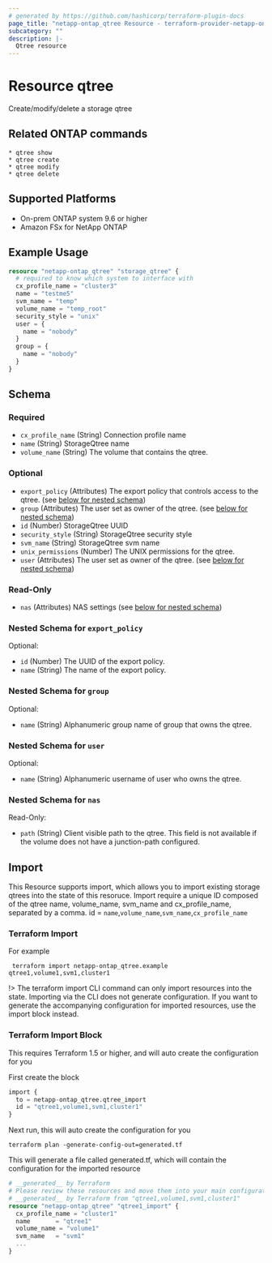 ```yaml
---
# generated by https://github.com/hashicorp/terraform-plugin-docs
page_title: "netapp-ontap_qtree Resource - terraform-provider-netapp-ontap"
subcategory: ""
description: |-
  Qtree resource
---
```


# Resource qtree

Create/modify/delete a storage qtree

## Related ONTAP commands

```commandline
* qtree show
* qtree create
* qtree modify
* qtree delete
```

## Supported Platforms

* On-prem ONTAP system 9.6 or higher
* Amazon FSx for NetApp ONTAP

## Example Usage

```terraform
resource "netapp-ontap_qtree" "storage_qtree" {
  # required to know which system to interface with
  cx_profile_name = "cluster3"
  name = "testme5"
  svm_name = "temp"
  volume_name = "temp_root"
  security_style = "unix" 
  user = {
    name = "nobody"
  }
  group = {
    name = "nobody"
  }
}
```

<!-- schema generated by tfplugindocs -->
## Schema

### Required

- `cx_profile_name` (String) Connection profile name
- `name` (String) StorageQtree name
- `volume_name` (String) The volume that contains the qtree.

### Optional

- `export_policy` (Attributes) The export policy that controls access to the qtree. (see [below for nested schema](#nestedatt--export_policy))
- `group` (Attributes) The user set as owner of the qtree. (see [below for nested schema](#nestedatt--group))
- `id` (Number) StorageQtree UUID
- `security_style` (String) StorageQtree security style
- `svm_name` (String) StorageQtree svm name
- `unix_permissions` (Number) The UNIX permissions for the qtree.
- `user` (Attributes) The user set as owner of the qtree. (see [below for nested schema](#nestedatt--user))

### Read-Only

- `nas` (Attributes) NAS settings (see [below for nested schema](#nestedatt--nas))

<a id="nestedatt--export_policy"></a>

### Nested Schema for `export_policy`

Optional:

- `id` (Number) The UUID of the export policy.
- `name` (String) The name of the export policy.

<a id="nestedatt--group"></a>

### Nested Schema for `group`

Optional:

- `name` (String) Alphanumeric group name of group that owns the qtree.

<a id="nestedatt--user"></a>

### Nested Schema for `user`

Optional:

- `name` (String) Alphanumeric username of user who owns the qtree.

<a id="nestedatt--nas"></a>

### Nested Schema for `nas`

Read-Only:

- `path` (String) Client visible path to the qtree. This field is not available if the volume does not have a junction-path configured.

## Import

This Resource supports import, which allows you to import existing storage qtrees into the state of this resoruce.
Import require a unique ID composed of the qtree name, volume_name, svm_name and cx_profile_name, separated by a comma.
 id = `name`,`volume_name`,`svm_name`,`cx_profile_name`

### Terraform Import

 For example

 ```shell
  terraform import netapp-ontap_qtree.example qtree1,volume1,svm1,cluster1
 ```

!> The terraform import CLI command can only import resources into the state. Importing via the CLI does not generate configuration. If you want to generate the accompanying configuration for imported resources, use the import block instead.

### Terraform Import Block

This requires Terraform 1.5 or higher, and will auto create the configuration for you

First create the block

```terraform
import {
  to = netapp-ontap_qtree.qtree_import
  id = "qtree1,volume1,svm1,cluster1"
}
```

Next run, this will auto create the configuration for you

```shell
terraform plan -generate-config-out=generated.tf
```

This will generate a file called generated.tf, which will contain the configuration for the imported resource

```terraform
# __generated__ by Terraform
# Please review these resources and move them into your main configuration files.
# __generated__ by Terraform from "qtree1,volume1,svm1,cluster1"
resource "netapp-ontap_qtree" "qtree1_import" {
  cx_profile_name = "cluster1"
  name       = "qtree1"
  volume_name = "volume1"
  svm_name   = "svm1"
  ...
}
```
